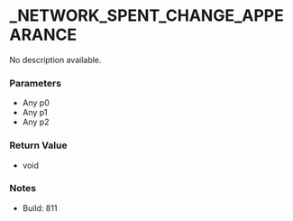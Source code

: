 # _NETWORK_SPENT_CHANGE_APPEARANCE

No description available.

### Parameters
* Any p0
* Any p1
* Any p2

### Return Value
* void

### Notes
* Build: 811


